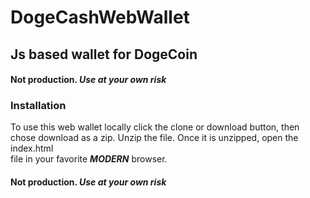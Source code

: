 # DogeCashWebWallet
## Js based wallet for DogeCoin
#### Not production. **_Use at your own risk_**
### Installation
To use this web wallet locally click the clone or download button, then chose download as a zip. Unzip the file. Once it is unzipped, open the index.html  
file in your favorite **_MODERN_** browser.
#### Not production. **_Use at your own risk_**

